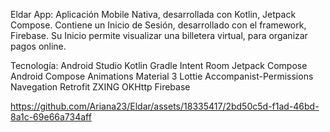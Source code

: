 Eldar App:
Aplicación Mobile Nativa, desarrollada con Kotlin, Jetpack Compose.
Contiene un Inicio de Sesión, desarrollado con el framework, Firebase.
Su Inicio permite visualizar una billetera virtual, para organizar pagos online.

Tecnología:
    Android Studio
    Kotlin
    Gradle
    Intent
    Room
    Jetpack Compose
    Android Compose
    Animations
    Material 3
    Lottie
    Accompanist-Permissions
    Navegation
    Retrofit
    ZXING
    OKHttp
    Firebase


https://github.com/Ariana23/Eldar/assets/18335417/2bd50c5d-f1ad-46bd-8a1c-69e66a734aff

